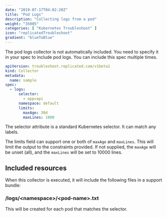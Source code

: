 ```yaml
---
date: "2019-07-17T04:02:20Z"
title: "Pod Logs"
description: "Collecting logs from a pod"
weight: "35005"
categories: [ "Kubernetes Troubleshoot" ]
icon: "replicatedTroubleshoot"
gradient: "blueToBlue"
---
```


The pod logs collector is not automatically included. You need to specify it in your spec to include pod logs. You can include this spec multiple times.


```yaml
apiVersion: troubleshoot.replicated.com/v1beta1
kind: Collector
metadata:
  name: sample
spec:
  - logs:
      selector:
        - app=api
      namespace: default
      limits:
        maxAge: 30d
        maxLines: 1000

```

The selector attribute is a standard Kubernetes selector. It can match any labels.

The limits field can support one or both of `maxAge` and `maxLines`. This will limit the output to the constraints provided. If not supplied, the `maxAge` will be unset (all), and the `maxLines` will be set to 10000 lines.

## Included resources

When this collector is executed, it will include the following files in a support bundle:

### /logs/\<namespace\>/\<pod-name\>.txt
This will be created for each pod that matches the selector.

